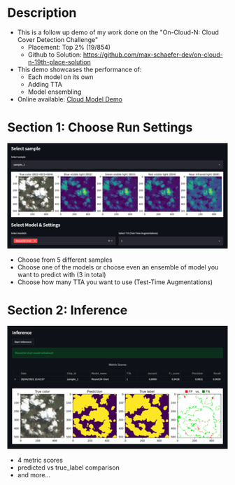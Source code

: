 # Description
* This is a follow up demo of my work done on the "On-Cloud-N: Cloud Cover Detection Challenge"
  * Placement: Top 2% (19/854)
  * Github to Solution: https://github.com/max-schaefer-dev/on-cloud-n-19th-place-solution
* This demo showcases the performance of:
  * Each model on its own
  * Adding TTA
  * Model ensembling
* Online available: [Cloud Model Demo](https://share.streamlit.io/max-schaefer-dev/cloud-detection-demo/main/cloud_detection_demo.py)

# Section 1: Choose Run Settings

<img src="assets/settings_section.png" alt="settings_section" />

* Choose from 5 different samples
* Choose one of the models or choose even an ensemble of model you want to predict with (3 in total)
* Choose how many TTA you want to use (Test-Time Augmentations)

# Section 2: Inference
<img src="assets/inference_section.png" alt="inference_section" />

* 4 metric scores  
* predicted vs true_label comparison
* and more...